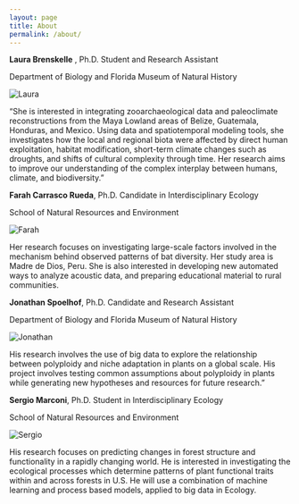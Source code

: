 ```yaml
---
layout: page
title: About
permalink: /about/
---
```



**Laura Brenskelle** , Ph.D. Student and Research Assistant

Department of Biology and Florida Museum of Natural History

![Laura](figures/Laura.jpg)

“She is interested in integrating zooarchaeological data and paleoclimate reconstructions from the Maya Lowland areas of Belize, Guatemala, Honduras, and Mexico. Using data and spatiotemporal modeling tools, she investigates how the local and regional biota were affected by direct human exploitation, habitat modification, short-term climate changes such as droughts, and shifts of cultural complexity through time. Her research aims to improve our understanding of the complex interplay between humans, climate, and biodiversity.”

**Farah Carrasco Rueda**, Ph.D. Candidate in Interdisciplinary Ecology

School of Natural Resources and Environment

![Farah](figures/Farah.jpg)

Her research focuses on investigating large-scale factors involved in the mechanism behind  observed patterns of bat diversity. Her study area is Madre de Dios, Peru. She is also interested in developing new automated ways to analyze acoustic data, and preparing educational material  to rural communities.

**Jonathan Spoelhof**, Ph.D. Candidate and Research Assistant

Department of Biology and Florida Museum of Natural History

![Jonathan](figures/Spoelhof.jpg)<!-- .element height="50%" width="50%" -->

His research involves the use of big data to explore the relationship between polyploidy and niche adaptation in plants on a global scale. His project involves testing common assumptions about polyploidy in plants while generating new hypotheses and resources for future research.”

**Sergio Marconi**, Ph.D. Student in Interdisciplinary Ecology

School of Natural Resources and Environment

![Sergio](figures/Sergio.jpg)<!-- .element height="50%" width="50%" -->

His research focuses on predicting changes in forest structure and functionality in a rapidly changing world. He is interested in investigating the ecological processes which determine patterns of plant functional traits within and across  forests in  U.S. He will use a combination of machine learning and process based models, applied to big data in Ecology.
